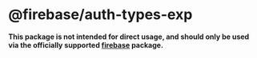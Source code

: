 # @firebase/auth-types-exp

**This package is not intended for direct usage, and should only be used via the officially supported [firebase](https://www.npmjs.com/package/firebase) package.**
